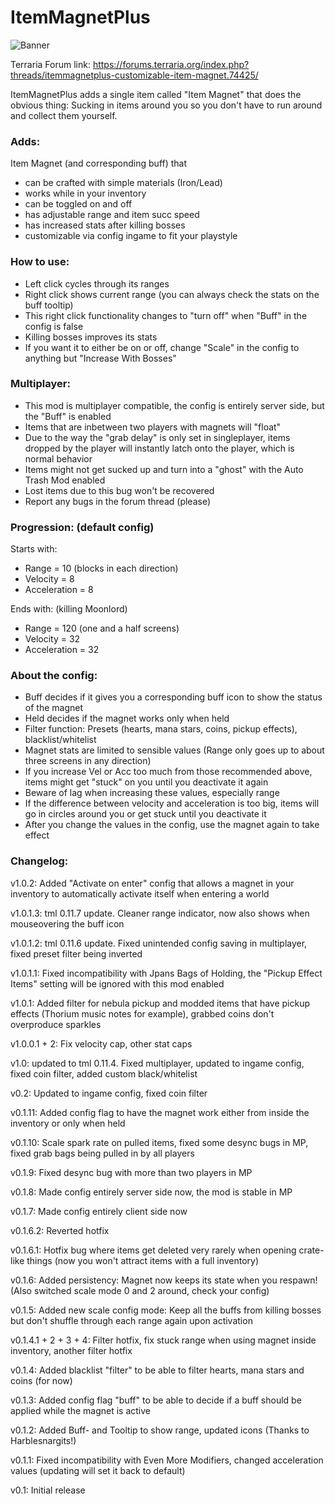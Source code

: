 # ItemMagnetPlus

![Banner](https://raw.githubusercontent.com/direwolf420/ItemMagnetPlus/master/banner.png)

Terraria Forum link: https://forums.terraria.org/index.php?threads/itemmagnetplus-customizable-item-magnet.74425/

ItemMagnetPlus adds a single item called "Item Magnet" that does the obvious thing: Sucking in items around you so you don't have to run around and collect them yourself.

### Adds:
Item Magnet (and corresponding buff) that
* can be crafted with simple materials (Iron/Lead)
* works while in your inventory
* can be toggled on and off
* has adjustable range and item succ speed
* has increased stats after killing bosses
* customizable via config ingame to fit your playstyle

### How to use:
* Left click cycles through its ranges
* Right click shows current range (you can always check the stats on the buff tooltip)
* This right click functionality changes to "turn off" when "Buff" in the config is false
* Killing bosses improves its stats
* If you want it to either be on or off, change "Scale" in the config to anything but "Increase With Bosses"

### Multiplayer:
* This mod is multiplayer compatible, the config is entirely server side, but the "Buff" is enabled
* Items that are inbetween two players with magnets will "float"
* Due to the way the "grab delay" is only set in singleplayer, items dropped by the player will instantly latch onto the player, which is normal behavior
* Items might not get sucked up and turn into a "ghost" with the Auto Trash Mod enabled
* Lost items due to this bug won't be recovered
* Report any bugs in the forum thread (please)

### Progression: (default config)

Starts with:

* Range = 10 (blocks in each direction)
* Velocity = 8
* Acceleration = 8

Ends with: (killing Moonlord)

* Range = 120 (one and a half screens)
* Velocity = 32
* Acceleration = 32


### About the config:
* Buff decides if it gives you a corresponding buff icon to show the status of the magnet
* Held decides if the magnet works only when held
* Filter function: Presets (hearts, mana stars, coins, pickup effects), blacklist/whitelist
* Magnet stats are limited to sensible values (Range only goes up to about three screens in any direction)
* If you increase Vel or Acc too much from those recommended above, items might get "stuck" on you until you deactivate it again
* Beware of lag when increasing these values, especially range
* If the difference between velocity and acceleration is too big, items will go in circles around you or get stuck until you deactivate it
* After you change the values in the config, use the magnet again to take effect

### Changelog:

 v1.0.2: Added "Activate on enter" config that allows a magnet in your inventory to automatically activate itself when entering a world

 v1.0.1.3: tml 0.11.7 update. Cleaner range indicator, now also shows when mouseovering the buff icon

 v1.0.1.2: tml 0.11.6 update. Fixed unintended config saving in multiplayer, fixed preset filter being inverted

 v1.0.1.1: Fixed incompatibility with Jpans Bags of Holding, the "Pickup Effect Items" setting will be ignored with this mod enabled

 v1.0.1: Added filter for nebula pickup and modded items that have pickup effects (Thorium music notes for example), grabbed coins don't overproduce sparkles

 v1.0.0.1 + 2: Fix velocity cap, other stat caps

 v1.0: updated to tml 0.11.4. Fixed multiplayer, updated to ingame config, fixed coin filter, added custom black/whitelist

 v0.2: Updated to ingame config, fixed coin filter

 v0.1.11: Added config flag to have the magnet work either from inside the inventory or only when held

 v0.1.10: Scale spark rate on pulled items, fixed some desync bugs in MP, fixed grab bags being pulled in by all players

 v0.1.9: Fixed desync bug with more than two players in MP

 v0.1.8: Made config entirely server side now, the mod is stable in MP

 v0.1.7: Made config entirely client side now

 v0.1.6.2: Reverted hotfix

 v0.1.6.1: Hotfix bug where items get deleted very rarely when opening crate-like things (now you won't attract items with a full inventory)

 v0.1.6: Added persistency: Magnet now keeps its state when you respawn! (Also switched scale mode 0 and 2 around, check your config)
 
 v0.1.5: Added new scale config mode: Keep all the buffs from killing bosses but don't shuffle through each range again upon activation

 v0.1.4.1 + 2 + 3 + 4: Filter hotfix, fix stuck range when using magnet inside inventory, another filter hotfix
 
 v0.1.4: Added blacklist "filter" to be able to filter hearts, mana stars and coins (for now)

 v0.1.3: Added config flag "buff" to be able to decide if a buff should be applied while the magnet is active

 v0.1.2: Added Buff- and Tooltip to show range, updated icons (Thanks to Harblesnargits!)

 v0.1.1: Fixed incompatibility with Even More Modifiers, changed acceleration values (updating will set it back to default)

 v0.1: Initial release

